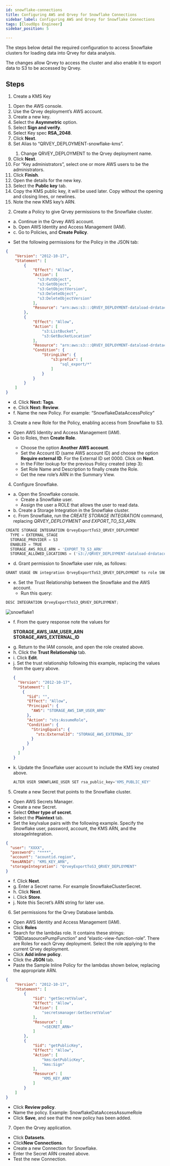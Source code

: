 ```yaml
---
id: snowflake-connections
title: Configuring AWS and Qrvey for Snowflake Connections
sidebar_label: Configuring AWS and Qrvey for Snowflake Connections
tags: [CloudOps Engineer]
sidebar_position: 5

---
```

<div style={{textAlign: "justify"}}>

The steps below detail the required configuration to access Snowflake clusters for loading data into Qrvey for data analysis.

The changes allow Qrvey to access the cluster and also enable it to export data to S3 to be accessed by Qrvey.

## Steps 
1. Create a KMS Key
<ol style={{listStyleType: 'lower-alpha'}}>
<li>Open the AWS console. </li>
<li>Use the Qrvey deployment’s AWS account.</li>
<li>Create a new key.</li>
<li>Select the <b>Asymmetric</b> option.</li>
<li>Select <b>Sign and verify</b>.</li>
<li>Select Key spec <b>RSA_2048</b>.</li>
<li>Click <b>Next</b>.</li>
<li>Set Alias to “QRVEY_DEPLOYMENT-snowflake-kms”.</li>
<ol style={{listStyle: 'lower-roman'}}>
<li>Change QRVEY_DEPLOYMENT to the Qrvey deployment name.</li>
</ol>
<li>Click <b>Next</b>.</li>
<li>For “Key administrators”, select one or more AWS users to be the administrators.</li>
<li>Click <b>Finish</b>.</li>
<li>Open the details for the new key.</li>
<li>Select the <b>Public key</b> tab.</li>
<li>Copy the KMS public key, it will be used later. Copy without the opening and closing lines, or newlines.</li>
<li>Note the new KMS key’s ARN.</li>
</ol>

2. Create a Policy to give Qrvey permissions to the Snowflake cluster.
<ul style={{listStyle: 'none'}}>
<li>a. Continue in the Qrvey AWS account.</li>
<li>b. Open AWS Identity and Access Management (IAM).</li>
<li>c. Go to Policies, and <b>Create Policy</b>.</li>
</ul>
<ul style={{listStyle: 'lower-roman', marginLeft: '40px'}}>
<li>Set the following permissions for the Policy in the JSON tab:</li>
</ul>

```json
{
    "Version": "2012-10-17",
    "Statement": [
        {
            "Effect": "Allow",
            "Action": [
              "s3:PutObject",
              "s3:GetObject",
              "s3:GetObjectVersion",
              "s3:DeleteObject",
              "s3:DeleteObjectVersion"
            ],
            "Resource": "arn:aws:s3:::QRVEY_DEPLOYMENT-dataload-drdatacommons/sql_export/*"
        },
        {
            "Effect": "Allow",
            "Action": [
                "s3:ListBucket",
                "s3:GetBucketLocation"
            ],
            "Resource": "arn:aws:s3:::QRVEY_DEPLOYMENT-dataload-drdatacommons",
            "Condition": {
                "StringLike": {
                    "s3:prefix": [
                        "sql_export/*"
                    ]
                }
            }
        }
    ]
}
```

<ul style={{listStyle: 'none', marginLeft: '20px'}}>
<li>d. Click <b>Next: Tags</b>.</li>
<li>e. Click <b>Next: Review</b>.</li>
<li>f. Name the new Policy. For example: “SnowflakeDataAccessPolicy”</li>
</ul>

3. Create a new Role for the Policy, enabling access from Snowflake to S3.
<ul style={{listStyle: 'lower-alpha'}}>
<li>Open AWS Identity and Access Management (IAM). </li>
<li>Go to Roles, then <b>Create Role</b>.</li>
<ul style={{listStyle: 'lower-roman'}}>
<li>Choose the option <b>Another AWS account</b>.</li>
<li>Set the Account ID (same AWS account ID) and choose the option <b>Require external ID</b>. For the External ID set 0000. Click on <b>Next</b>.</li>
<li>In the Filter lookup for the previous Policy created (step 3):</li>
<li>Set Role Name and Description to finally create the Role.</li>
<li>Get the new role’s ARN in the Summary View.</li>
</ul>
</ul>

4. Configure Snowflake.
<ul style={{listStyle: 'none'}}>
<li>a. Open the Snowflake console.
<ul style={{listStyle: 'lower-roman'}}>
<li>Create a Snowflake user.</li>
<li>Assign the user a ROLE that allows the user to read data.</li>
</ul></li>
<li>b. Create a Storage Integration in the Snowflake cluster.</li>
<li>c. From Snowflake, run the <i>CREATE STORAGE INTEGRATION</i> command, replacing <i>QRVEY_DEPLOYMENT and EXPORT_TO_S3_ARN.</i></li>
</ul>

```js
CREATE STORAGE INTEGRATION QrveyExportToS3_QRVEY_DEPLOYMENT
  TYPE = EXTERNAL_STAGE
  STORAGE_PROVIDER = S3
  ENABLED = TRUE
  STORAGE_AWS_ROLE_ARN = 'EXPORT_TO_S3_ARN'
  STORAGE_ALLOWED_LOCATIONS = ('s3://QRVEY_DEPLOYMENT-dataload-drdatacommons/sql_export/')
```

<ul style={{listStyle: 'none', marginLeft: '20px'}}>
<li>d. Grant permission to Snowflake user role, as follows:</li>
</ul>

```js
GRANT USAGE ON integration QrveyExportToS3_QRVEY_DEPLOYMENT to role SNOWFLAKE_USER_ROLE;
```
<ul style={{listStyle: 'none', marginLeft: '20px'}}>
<li>e. Set the Trust Relationship between the Snowflake and the AWS account.
  <ul style={{listStyle: 'lower-roman'}}>
  <li>Run this query:</li>
  </ul></li>
</ul>

```js
DESC INTEGRATION QrveyExportToS3_QRVEY_DEPLOYMENT;
```

![snowflake1](https://s3.amazonaws.com/cdn.qrvey.com/documentation_assets/get-started/managing-aws-cluster/snowflake.1.all.png)

<ul style={{listStyle: 'none', marginLeft: '20px'}}>
<li>f. From the query response note the values for

<b>STORAGE_AWS_IAM_USER_ARN  
STORAGE_AWS_EXTERNAL_ID
</b>
</li>

<li>g. Return to the IAM console, and open the role created above.</li>
<li>h. Click the <b>Trust Relationship</b> tab.</li>
<li>i. Click <b>Edit</b>.</li>
<li>j. Set the trust relationship following this example, replacing the values from the query above.</li>

```json
{
  "Version": "2012-10-17",
  "Statement": [
    {
      "Sid": "",
      "Effect": "Allow",
      "Principal": {
        "AWS": "STORAGE_AWS_IAM_USER_ARN"
      },
      "Action": "sts:AssumeRole",
      "Condition": {
        "StringEquals": {
          "sts:ExternalId": "STORAGE_AWS_EXTERNAL_ID"
        }
      }
    }
  ]
}
```
<li>k. Update the Snowflake user account to include the KMS key created above. <br/>

```js
ALTER USER SNOWFLAKE_USER SET rsa_public_key='KMS_PUBLIC_KEY'
```
</li>
</ul>

5. Create a new Secret that points to the Snowflake cluster.
<ul style={{listStyle: 'lower-alpha'}}>
<li>Open AWS Secrets Manager.</li>
<li>Create a new Secret.</li>
<li>Select <b>Other type of secret</b>.</li>
<li>Select the <b>Plaintext</b> tab.</li>
<li>Set the key/value pairs with the following example. Specify the Snowflake user, password, account, the KMS ARN, and the storageIntegration.</li>
</ul>

```json
{
  "user": "XXXX",
  "password": "****",
  "account": "acountid.region",
  "kmsARNId": "KMS_KEY_ARN",
  "storageIntegration": "QrveyExportToS3_QRVEY_DEPLOYMENT"
}
```
<ul style={{listStyle: 'none', marginLeft: '20px'}}>
<li>f. Click <b>Next</b>.</li>
<li>g. Enter a Secret name. For example SnowflakeClusterSecret.</li>
<li>h. Click <b>Next</b>.</li>
<li>i. Click <b>Store</b>.</li>
<li>j. Note this Secret’s ARN string for later use.</li>
</ul>

6. Set permissions for the Qrvey Database lambda.
<ul style={{listStyle: 'lower-alpha', marginLeft: '20px'}}>
<li>Open AWS Identity and Access Management (IAM).</li>
<li>Click <b>Roles</b></li>
<li>Search for the lambdas role. It contains these strings: “DBDatasourcePumpFunction” and “elastic-view-function-role”. There are Roles for each Qrvey deployment. Select the role applying to the current Qrvey deployment.</li>
<li>Click <b>Add inline policy</b>.</li>
<li>Click the <b>JSON</b> tab.</li>
<li>Paste the Sample Inline Policy for the lambdas shown below, replacing the appropriate ARN.</li>
</ul>

```json
{
    "Version": "2012-10-17",
    "Statement": [
        {
            "Sid": "getSecretValue",
            "Effect": "Allow",
            "Action": [
                "secretsmanager:GetSecretValue"
            ],
            "Resource": [
                "<SECRET_ARN>"
            ]
        },
        {
            "Sid": "getPublicKey",
            "Effect": "Allow",
            "Action": [
                "kms:GetPublicKey",
                "kms:Sign"
            ],
            "Resource": [
                "KMS_KEY_ARN"
            ]
        }
    ]
}
```
<ul style={{listStyle: 'lower-alpha', marginLeft: '20px'}}>
<li>Click <b>Review policy</b>.</li>
<li>Name the policy. Example: SnowflakeDataAccessAssumeRole</li>
<li>Click <b>Save</b>, and see that the new policy has been added.</li>
</ul>

7. Open the Qrvey application.
<ul style={{listStyle: 'lower-alpha', marginLeft: '20px'}}>
<li>Click <b>Datasets</b>.</li>
<li>Click<b>New Connections</b>.</li>
<li>Create a new Connection for Snowflake.</li>
<li>Enter the Secret ARN created above.</li>
<li>Test the new Connection.</li>
</ul>


</div>